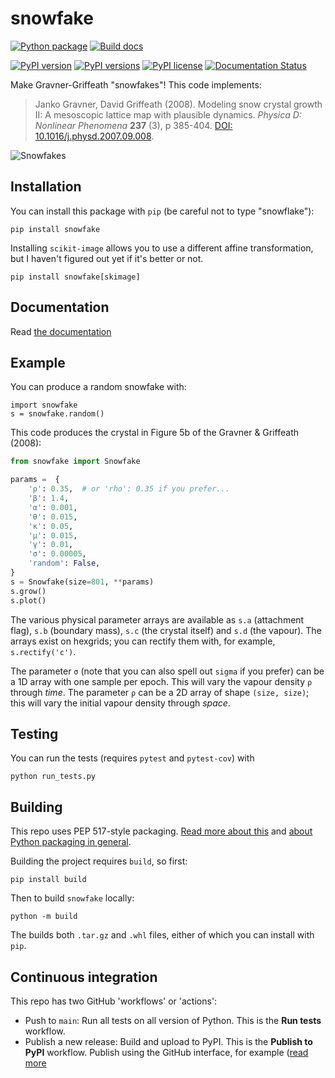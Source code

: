 # snowfake

[![Python package](https://github.com/agile-geoscience/snowfake/actions/workflows/python-package.yml/badge.svg)](https://github.com/agile-geoscience/snowfake/actions/workflows/python-package.yml)
[![Build docs](https://github.com/agile-geoscience/snowfake/actions/workflows/sphinx_docs.yml/badge.svg)](https://github.com/agile-geoscience/snowfake/actions/workflows/sphinx_docs.yml)

[![PyPI version](https://img.shields.io/pypi/v/snowfake.svg)](https://pypi.org/project/snowfake//)
[![PyPI versions](https://img.shields.io/pypi/pyversions/snowfake.svg)](https://pypi.org/project/snowfake//)
[![PyPI license](https://img.shields.io/pypi/l/snowfake.svg)](https://pypi.org/project/snowfake/)
[![Documentation Status](https://readthedocs.org/projects/snowfake/badge/?version=latest)](http://code.agilegeoscience.com/snowfake/readme.html)

Make Gravner-Griffeath "snowfakes"! This code implements:

> Janko Gravner, David Griffeath (2008). Modeling snow crystal growth II: A mesoscopic lattice map with plausible dynamics. _Physica D: Nonlinear Phenomena_ **237** (3), p 385-404. [DOI: 10.1016/j.physd.2007.09.008](https://doi.org/10.1016/j.physd.2007.09.008).

![Snowfakes](https://www.dropbox.com/s/8mquyaiumdiuwwf/snowfakes.png?raw=1)

## Installation

You can install this package with `pip` (be careful not to type "snowflake"):

    pip install snowfake

Installing `scikit-image` allows you to use a different affine transformation, but I haven't figured out yet if it's better or not. 

    pip install snowfake[skimage]


## Documentation

Read [the documentation](https://code.agilescientific.com/snowfake)


## Example

You can produce a random snowfake with:

    import snowfake
    s = snowfake.random()

This code produces the crystal in Figure 5b of the Gravner & Griffeath (2008):

```python
from snowfake import Snowfake

params =  {
    'ρ': 0.35,  # or 'rho': 0.35 if you prefer...
    'β': 1.4,
    'α': 0.001,
    'θ': 0.015,
    'κ': 0.05,
    'μ': 0.015,
    'γ': 0.01,
    'σ': 0.00005,
    'random': False,
}
s = Snowfake(size=801, **params)
s.grow()
s.plot()
```

The various physical parameter arrays are available as `s.a` (attachment flag), `s.b` (boundary mass), `s.c` (the crystal itself) and `s.d` (the vapour). The arrays exist on hexgrids; you can rectify them with, for example, `s.rectify('c')`.

The parameter `σ` (note that you can also spell out `sigma` if you prefer) can be a 1D array with one sample per epoch. This will vary the vapour density `ρ` through _time_. The parameter `ρ` can be a 2D array of shape `(size, size)`; this will vary the initial vapour density through _space_.


## Testing

You can run the tests (requires `pytest` and `pytest-cov`) with

    python run_tests.py


## Building

This repo uses PEP 517-style packaging. [Read more about this](https://setuptools.pypa.io/en/latest/build_meta.html) and [about Python packaging in general](https://packaging.python.org/en/latest/tutorials/packaging-projects/).

Building the project requires `build`, so first:

    pip install build

Then to build `snowfake` locally:

    python -m build

The builds both `.tar.gz` and `.whl` files, either of which you can install with `pip`.


## Continuous integration

This repo has two GitHub 'workflows' or 'actions':

- Push to `main`: Run all tests on all version of Python. This is the **Run tests** workflow.
- Publish a new release: Build and upload to PyPI. This is the **Publish to PyPI** workflow. Publish using the GitHub interface, for example ([read more](https://docs.github.com/en/repositories/releasing-projects-on-github/managing-releases-in-a-repository)
